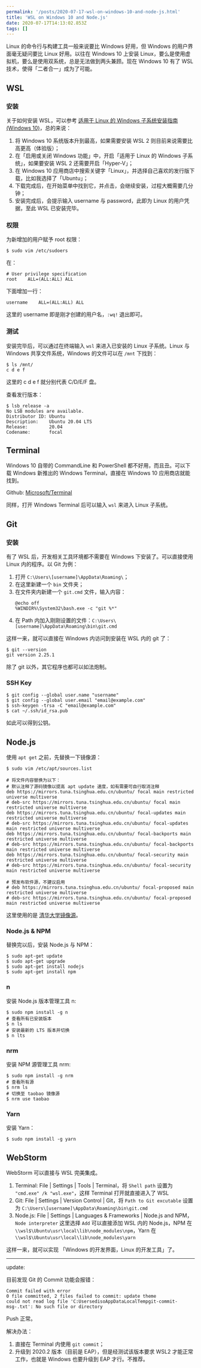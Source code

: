 ```yaml
---
permalink: '/posts/2020-07-17-wsl-on-windows-10-and-node-js.html'
title: 'WSL on Windows 10 and Node.js'
date: 2020-07-17T14:13:02.853Z
tags: []
---
```


<!-- 「」 -->

Linux 的命令行与构建工具一般来说要比 Windows 好用，但 Windows 的用户界面毫无疑问要比 Linux 好用。以往在 Windows 10 上安装 Linux，要么是使用虚拟机，要么是使用双系统，总是无法做到两头兼顾。现在 Windows 10 有了 WSL 技术，使得「二者合一」成为了可能。

<!-- more -->

## WSL

### 安装

关于如何安装 WSL，可以参考 [适用于 Linux 的 Windows 子系统安装指南 (Windows 10)](https://docs.microsoft.com/zh-cn/windows/wsl/install-win10)，总的来说：

1. 将 Windows 10 系统版本升到最高，如果需要安装 WSL 2 则目前来说需要比高更高（体验版）；
2. 在「启用或关闭 Windows 功能」中，开启「适用于 Linux 的 Windows 子系统」，如果要安装 WSL 2 还需要开启「Hyper-V」；
3. 在 Windows 10 应用商店中搜索关键字「Linux」，并选择自己喜欢的发行版下载，比如我选择了「Ubuntu」；
4. 下载完成后，在开始菜单中找到它，并点击，会继续安装，过程大概需要几分钟；
5. 安装完成后，会提示输入 username 与 password，此即为 Linux 的用户凭据，至此 WSL 已安装完毕。

### 权限

为新增加的用户赋予 root 权限：

```
$ sudo vim /etc/sudoers
```

在：

```
# User privilege specification
root	ALL=(ALL:ALL) ALL
```

下面增加一行：

```
username	ALL=(ALL:ALL) ALL
```

这里的 username 即是刚才创建的用户名，`:wq!` 退出即可。

### 测试

安装完毕后，可以通过在终端输入 `wsl` 来进入已安装的 Linux 子系统。Linux 与 Windows 共享文件系统，Windows 的文件可以在 `/mnt` 下找到：

```
$ ls /mnt/
c d e f
```

这里的 c d e f 就分别代表 C/D/E/F 盘。

查看发行版本：

```
$ lsb_release -a
No LSB modules are available.
Distributor ID: Ubuntu
Description:    Ubuntu 20.04 LTS
Release:        20.04
Codename:       focal
```

## Terminal
 
Windows 10 自带的 CommandLine 和 PowerShell 都不好用，而且丑。可以下载 Windows 新推出的 Windows Terminal，直接在 Windows 10 应用商店就能找到。

Github: [Microsoft/Terminal](https://github.com/Microsoft/Terminal)

同样，打开 Windows Terminal 后可以输入 `wsl` 来进入 Linux 子系统。

## Git

### 安装

有了 WSL 后，开发相关工具环境都不需要在 Windows 下安装了。可以直接使用 Linux 内的程序。以 Git 为例：

1. 打开 `C:\Users\[username]\AppData\Roaming\`；
2. 在这里新建一个 `bin` 文件夹；
3. 在文件夹内新建一个 `git.cmd` 文件，输入内容：
    ```
    @echo off
    %WINDIR%\System32\bash.exe -c "git %*"
    ```
4. 在 Path 内加入刚刚设置的文件：`C:\Users\[username]\AppData\Roaming\bin\git.cmd`

这样一来，就可以直接在 Windows 内访问到安装在 WSL 内的 git 了：

```
$ git --version
git version 2.25.1
```

除了 git 以外，其它程序也都可以如法炮制。

### SSH Key

```
$ git config --global user.name "username"
$ git config --global user.email "email@example.com"
$ ssh-keygen -trsa -C "email@example.com"
$ cat ~/.ssh/id_rsa.pub
```

如此可以得到公钥。

## Node.js

使用 `apt get` 之前，先替换一下镜像源：

```
$ sudo vim /etc/apt/sources.list

# 将文件内容替换为以下：
# 默认注释了源码镜像以提高 apt update 速度，如有需要可自行取消注释
deb https://mirrors.tuna.tsinghua.edu.cn/ubuntu/ focal main restricted universe multiverse
# deb-src https://mirrors.tuna.tsinghua.edu.cn/ubuntu/ focal main restricted universe multiverse
deb https://mirrors.tuna.tsinghua.edu.cn/ubuntu/ focal-updates main restricted universe multiverse
# deb-src https://mirrors.tuna.tsinghua.edu.cn/ubuntu/ focal-updates main restricted universe multiverse
deb https://mirrors.tuna.tsinghua.edu.cn/ubuntu/ focal-backports main restricted universe multiverse
# deb-src https://mirrors.tuna.tsinghua.edu.cn/ubuntu/ focal-backports main restricted universe multiverse
deb https://mirrors.tuna.tsinghua.edu.cn/ubuntu/ focal-security main restricted universe multiverse
# deb-src https://mirrors.tuna.tsinghua.edu.cn/ubuntu/ focal-security main restricted universe multiverse

# 预发布软件源，不建议启用
# deb https://mirrors.tuna.tsinghua.edu.cn/ubuntu/ focal-proposed main restricted universe multiverse
# deb-src https://mirrors.tuna.tsinghua.edu.cn/ubuntu/ focal-proposed main restricted universe multiverse
```

这里使用的是 [清华大学镜像源](https://mirrors.tuna.tsinghua.edu.cn/help/ubuntu/)。

### Node.js & NPM

替换完以后，安装 Node.js 与 NPM：

```
$ sudo apt-get update
$ sudo apt-get upgrade
$ sudo apt-get install nodejs
$ sudo apt-get install npm
```

### n

安装 Node.js 版本管理工具 n:

```
$ sudo npm install -g n
# 查看所有已安装版本
$ n ls
# 安装最新的 LTS 版本并切换
$ n lts
```

### nrm

安装 NPM 源管理工具 nrm:

```
$ sudo npm install -g nrm
# 查看所有源
$ nrm ls
# 切换至 taobao 镜像源
$ nrm use taobao
```

### Yarn

安装 Yarn：

```
$ sudo npm install -g yarn
```

## WebStorm

WebStorm 可以直接与 WSL <del>完美</del>集成。

1. Terminal: File | Settings | Tools | Terminal，将 `Shell path` 设置为 `"cmd.exe" /k "wsl.exe"`，这样 Terminal 打开就直接进入了 WSL
2. Git: File | Settings | Version Control | Git，将 `Path to Git excutable` 设置为 `C:\Users\[username]\AppData\Roaming\bin\git.cmd`
2. Node.js: File | Settings | Languages & Frameworks | Node.js and NPM，`Node interpreter` 这里选择 `Add` 可以直接添加 WSL 内的 Node.js，NPM 在 `\\wsl$\Ubuntu\usr\local\lib\node_modules\npm`，Yarn 在 `\\wsl$\Ubuntu\usr\local\lib\node_modules\yarn`

这样一来，就可以实现 「Windows 的开发界面，Linux 的开发工具」了。

------

update:

目前发现 Git 的 Commit 功能会报错：

```
Commit failed with error
0 file committed, 2 files failed to commit: update theme
could not read log file 'C:UsersedisoAppDataLocalTempgit-commit-msg-.txt': No such file or directory
```

Push 正常。

解决办法：

1. 直接在 Terminal 内使用 `git commit`；
2. 升级到 2020.2 版本（目前是 EAP），但是经测试该版本要求 WSL2 才能正常工作，也就是 Windows 也要升级到 EAP 才行。不推荐。
